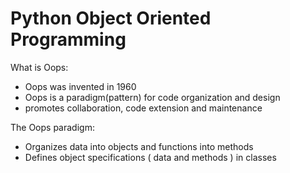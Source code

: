 # Python Object Oriented Programming


What is Oops:

 * Oops was invented in 1960
 * Oops is a paradigm(pattern) for code organization and design
 * promotes collaboration, code extension and maintenance

The Oops paradigm:
 * Organizes data into objects and functions into methods
 * Defines object specifications ( data and methods ) in classes
